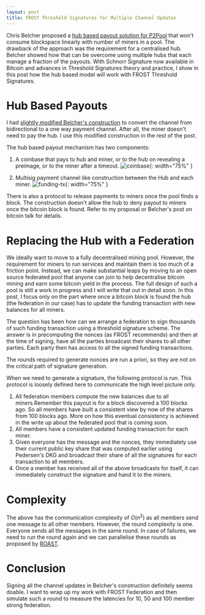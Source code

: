 ```yaml
---
layout: post
title: FROST Threshold Signatures for Multiple Channel Updates
---
```


Chris Belcher proposed a [hub based payout solution for
P2Pool](https://bitcointalk.org/index.php?topic=2135429.0) that won't
consume blockspace linearly with number of miners in a pool. The
drawback of the approach was the requirement for a centralised
hub. Belcher showed how that can be overcome using multiple hubs that
each manage a fraction of the payouts. With Schnorr Signature now
available in Bitcoin and advances in Threshold Signatures theory and
practice, I show in this post how the hub based model will work with
FROST Threshold Signatures.

# Hub Based Payouts

I had [slightly modified Belcher's
construction](https://github.com/pool2win/blog-and-docs/blob/badb88046eef875867ed7084904bc378c6ccf073/proposal/proposal.pdf)
to convert the channel from bidirectional to a one way payment
channel. After all, the miner doesn't need to pay the hub. I use this
modified construction in the rest of the post.

The hub based payout mechanism has two components:

1. A coinbase that pays to hub and miner, or to the hub on revealing a
preimage, or to the miner after a timeout.
![coinbase]({{site.baseurl}}/assets/coinbase.png){: width="75%" }

2. Multisig payment channel like construction between the Hub and each miner.
![funding-tx]({{site.baseurl}}/assets/funding-tx.png){: width="75%" }

There is also a protocol to release payments to miners once the pool
finds a block. The construction doesn't allow the hub to deny payout
to miners once the bitcoin block is found. Refer to my proposal or
Belcher's post on bitcoin talk for details.

# Replacing the Hub with a Federation

We ideally want to move to a fully decentralised mining pool. However,
the requirement for miners to run services and maintain them is too
much of a friction point. Instead, we can make substantial leaps by
moving to an open source federated pool that anyone can join to help
decentralise bitcoin mining and earn some bitcoin yield in the
process. The full design of such a pool is still a work in progress
and I will write that out in detail soon. In this post, I focus only
on the part where once a bitcoin block is found the hub (the
federation in our case) has to update the funding transaction with new
balances for all miners.

The question has been how can we arrange a federation to sign
thousands of such funding transaction using a threshold signature
scheme. The answer is in precomputing the nonces (as FROST recommends)
and then at the time of signing, have all the parties broadcast their
shares to all other parties. Each party then has access to all the
signed funding transactions.

The rounds required to generate nonces are run a priori, so they are
not on the critical path of signature generation.

When we need to generate a signature, the following protocol is
run. This protocol is loosely defined here to communicate the high
level picture only.

1. All federation members compute the new balances due to all
   miners.Remember this payout is for a block discovered a 100
   blocks ago. So all members have built a consistent view by now of
   the shares from 100 blocks ago. More on how this eventual
   consistency is achieved in the write up about the federated pool
   that is coming soon.
2. All members have a consistent updated funding transaction for each
   miner.
3. Given everyone has the message and the nonces, they immediately use
   their current public key share that was computed earlier using
   Pedersen's DKG and broadcast their share of all the signatures for each
   transaction to all members.
4. Once a member has received all of the above broadcasts for itself,
   it can immediately construct the signature and hand it to the
   miners.

# Complexity

The above has the communication complexity of $O(n^2)$ as all members
send one message to all other members. However, the round complexity
is one. Everyone sends all the messages in the same round. In case of
failures, we need to run the round again and we can parallelise these
rounds as proposed by [ROAST](https://eprint.iacr.org/2022/550.pdf).

# Conclusion

Signing all the channel updates in Belcher's construction definitely
seems doable. I want to wrap up my work with FROST Federation and then
simulate such a round to measure the latencies for 10, 50 and 100
member strong federation.
